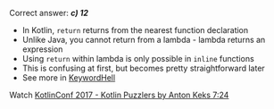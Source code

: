 Correct answer: ***c) 12***

* In Kotlin, `return` returns from the nearest function declaration
* Unlike Java, you cannot return from a lambda - lambda returns an expression
* Using `return` within lambda is only possible in `inline` functions 
* This is confusing at first, but becomes pretty straightforward later
* See more in [KeywordHell](KeywordHell.kt)

Watch [KotlinConf 2017 - Kotlin Puzzlers by Anton Keks 7:24](https://www.youtube.com/watch?v=ukwVzLq_pHk&lc=UgzH3QiIn1vLhtL2M0Z4AaABAg#t=7m24s)
